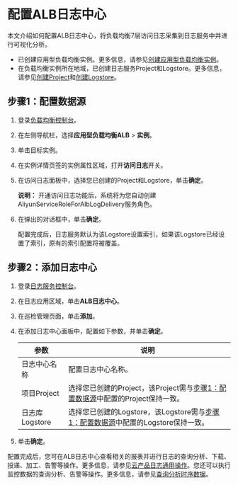 # 配置ALB日志中心

本文介绍如何配置ALB日志中心，将负载均衡7层访问日志采集到日志服务中并进行可视化分析。

-   已创建应用型负载均衡实例。更多信息，请参见[创建应用型负载均衡实例](/cn.zh-CN/应用型负载均衡ALB/应用型负载均衡用户指南/应用型负载均衡实例/创建应用型负载均衡实例.md)。
-   在负载均衡实例所在地域，已创建日志服务Project和Logstore。更多信息，请参见[创建Project](/cn.zh-CN/数据采集/准备工作/管理Project.md)和[创建Logstore](/cn.zh-CN/数据采集/准备工作/管理Logstore.md)。

## 步骤1：配置数据源

1.  登录[负载均衡控制台](https://slb.console.aliyun.com/slb)。

2.  在左侧导航栏，选择**应用型负载均衡ALB** \> **实例**。

3.  单击目标实例。

4.  在实例详情页签的实例属性区域，打开**访问日志**开关。

5.  在访问日志面板中，选择您已创建的Project和Logstore，单击**确定**。

    **说明：** 开通访问日志功能后，系统将为您自动创建AliyunServiceRoleForAlbLogDelivery服务角色。

6.  在弹出的对话框中，单击**确定**。

    配置完成后，日志服务默认为该Logstore设置索引，如果该Logstore已经设置了索引，原有的索引配置将被覆盖。


## 步骤2：添加日志中心

1.  登录[日志服务控制台](https://sls.console.aliyun.com)。

2.  在日志应用区域，单击**ALB日志中心**。

3.  在巡检管理页面，单击**添加**。

4.  在添加日志中心面板中，配置如下参数，并单击**确定**。

    |参数|说明|
    |--|--|
    |日志中心名称|配置日志中心名称。|
    |项目Project|选择您已创建的Project，该Project需与[步骤1：配置数据源](#section_78i_pwm_72e)中配置的Project保持一致。|
    |日志库Logstore|选择您已创建的Logstore，该Logstore需与[步骤1：配置数据源](#section_78i_pwm_72e)中配置的Logstore保持一致。|

5.  单击**确定**。


配置完成后，您可在ALB日志中心查看相关的报表并进行日志的查询分析、下载、投递、加工、告警等操作。更多信息，请参见[云产品日志通用操作](/cn.zh-CN/数据采集/云产品日志采集/云产品日志通用操作.md)。您还可以执行监控数据的查询分析、告警等操作。更多信息，请参见[查询分析时序数据](/cn.zh-CN/时序存储/查询与分析/查询分析时序数据.md)。

